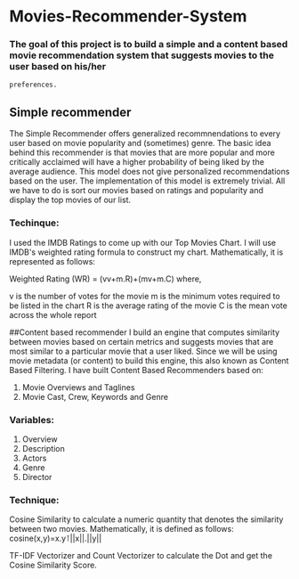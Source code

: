 # Movies-Recommender-System

### The goal of this project is to build a simple and a content based movie recommendation system that suggests movies to the user based on his/her
    preferences.
    
## Simple recommender
The Simple Recommender offers generalized recommnendations to every user based on movie popularity and (sometimes) genre. The basic idea behind this recommender is that movies that are more popular and more critically acclaimed will have a higher probability of being liked by the average audience. This model does not give personalized recommendations based on the user.
The implementation of this model is extremely trivial. All we have to do is sort our movies based on ratings and popularity and display the top movies of our list. 

### Techinque:

I used the IMDB Ratings to come up with our Top Movies Chart. I will use IMDB's weighted rating formula to construct my chart. Mathematically, it is represented as follows:

Weighted Rating (WR) =  (vv+m.R)+(mv+m.C) 
where,

v is the number of votes for the movie
m is the minimum votes required to be listed in the chart
R is the average rating of the movie
C is the mean vote across the whole report

##Content based recommender
I build an engine that computes similarity between movies based on certain metrics and suggests movies that are most similar to a particular movie that a user liked. Since we will be using movie metadata (or content) to build this engine, this also known as Content Based Filtering.
I have built Content Based Recommenders based on:

1. Movie Overviews and Taglines
2. Movie Cast, Crew, Keywords and Genre

### Variables:
1. Overview
2. Description
3. Actors
4. Genre
5. Director

### Technique:
Cosine Similarity to calculate a numeric quantity that denotes the similarity between two movies. Mathematically, it is defined as follows:
 cosine(x,y)=x.y⊺||x||.||y||

TF-IDF Vectorizer and Count Vectorizer to  calculate the Dot and get the Cosine Similarity Score.

